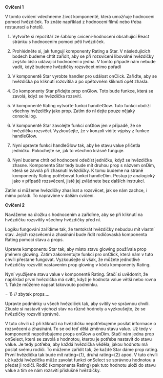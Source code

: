 **Cvičení 1**

V tomto cvičení vdechneme život komponentě, která umožňuje hodnocení pomocí hvězdiček. To znáte například z hodnocení filmů nebo třeba restaurací a hotelů.

1. Vytvořte si repozitář ze šablony cviceni-hodnoceni obsahující React stránku s hodnocením pomocí pěti hvězdiček.

2. Prohlédněte si, jak fungují komponenty Rating a Star. V následujicích bodech budeme chtít zařídit, aby se při rozsvícení libovolné hvězdičky zvýšilo číslo udávající hodnocení o jedna. V tomto případě nám nebude vadit, když budeme hvězdičky rozsvěcet mimo pořadí

3. V komponentě Star vyrobte handler pro událost onClick. Zařiďte, aby se hvězdička po kliknutí rozsvítila a po opětovném kliknutí opět zhasla.

4. Do komponenty Star přidejte prop onGlow. Toto bude funkce, která se zavolá, když se hvězdička rozsvítí.

5. V komponentě Rating vytvořte funkci handleGlow. Tuto funkci obdrží všechny hvězdičky jako prop. Zatím do ní dejte pouze nějaký console.log.

6. V komponentě Star zavolejte funkci onGlow jen v případě, že se hvězdička rozsvěcí. Vyzkoušejte, že v konzoli vidíte výpisy z funkce handleGlow.

7. Nyní upravte funkci handleGlow tak, aby ke stavu value přičetla jedničku. Pokochejte se, jak to všechno krásně funguje.

8. Nyní budeme chtít od hodnocení odečíst jedničku, když se hvězdička zhasne. Komponenta Star tedy bude mít druhou prop s názvem onDim, která se zavolá při zhasnutí hvězdičky. K tomu budeme na straně
   komponenty Rating potřebovat funkci handleDim. Postup je analogický jako v případě rozsvěcení, jistě jej zvládnete bez dalších instrukcí.

Zatím si můžeme hvězdičky zhasínat a rozsvěcet, jak se nám zachce, i mimo pořadí. To napravíme v dalším cvičení.


**Cvičení 2**

Navážeme na úložku s hodnocením a zařídíme, aby se při kliknutí na hvězdičku rozsvítily všechny hvězdičky před ní.

Logiku fungování zařídíme tak, že tentokrát hvězdičky nebudou mít vlastní stav. Jejich rozsvěcení a zhasínání bude řídit rodičovaská komponenta Rating pomocí stavu a props.

Upravte komponentu Star tak, aby místo stavu glowing používala prop jménem glowing. Zatím zakomentujte funkci pro onClick, která nám v tuto chvíli přestane fungovat. Vyzkoušejte si však, že můžete jednotlivé hvězdičky rozsvítit nastavením prop glowing v kódu komponenty Rating.

Nyní využijeme stavu value v komponentě Rating. Stačí si uvědomit, že například první hvězdička má svítit, když je hodnota value větší nebo rovna 1. Takže můžeme napsat takovouto podmínku.

<Star glowing={value >= 1} // zbytek props....

Upravte podmínky u všech hvězdiček tak, aby svítily ve správnou chvíli. Zkuste si nastavit výchozí stav na různé hodnoty a vyzkoušejte, že se hvězdičky rozsvítí správně.

V tuto chvíli už při kliknutí na hvězdičku nepotřebujeme posílat informace o rozsvěcení a zhasínání. To se od teď dělá změnou stavu value. Už tedy v komponentě nepotřebujeme props onGlow a onDim. Stačí nám jedna prop onSelect, která se zavolá s hodnotou, kterou je potřeba nastavit do stavu value. Je tedy potřeba, aby každá hvězdička věděla, jakou hodnotu má poslat svému rodiči. To můžeme zařídit tak, že každé Star dáme prop rating. První hvězdička tak bude mít rating={1}, druhá rating={2} apod. V tuto chvíli už každá hvězdička může zavolat funkci onSelect se správnou hodnotou a předat ji rodiči. Rodič (komponenta Rating) pak tuto hodnotu uloží do stavu value a tím se nám rozsvítí příslušné hvězdíčky.
